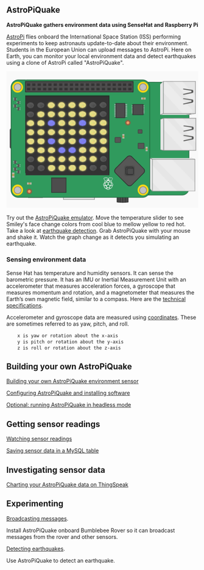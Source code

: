 ## AstroPiQuake

<b>AstroPiQuake gathers environment data using SenseHat and Raspberry Pi</b> 

[AstroPi](https://astro-pi.org/) flies onboard the International Space Station (ISS) performing experiments to keep astronauts update-to-date about their environment.  Students in the European Union can upload messages to AstroPi.  Here on Earth, you can monitor your local environment data and detect earthquakes using a clone of AstroPi called "AstroPiQuake". 

![AstroPiQuake](images/AstroPiQuake_drawing.png)

Try out the [AstroPiQuake emulator](https://trinket.io/python/9c2e984979).  Move the temperature slider to see Smiley's face change colors from cool blue to mellow yellow to red hot.  Take a look at [earthquake detection](https://trinket.io/python/86417fad20).  Grab AstroPiQuake with your mouse and shake it.  Watch the graph change as it detects you simulating an earthquake.

### Sensing environment data

Sense Hat has temperature and humidity sensors.  It can sense the barometric pressure.  It has an IMU or Inertial Measurement Unit with an accelerometer that measures acceleration forces, a gyroscope that measures momentum and rotation, and a magnetometer that measures the Earth’s own magnetic field, similar to a compass.  Here are the [technical specifications](SenseHatSpecs.md).

Accelerometer and gyroscope data are measured using [coordinates](https://en.wikipedia.org/wiki/Euler_angles).  These are sometimes referred to as yaw, pitch, and roll.

        x is yaw or rotation about the x-axis
        y is pitch or rotation about the y-axis
        z is roll or rotation about the z-axis
        

## Building your own AstroPiQuake

[Building your own AstroPiQuake environment sensor](BuildIT.md)

[Configuring AstroPiQuake and installing software](InstallIT.md)

[Optional:  running AstroPiQuake in headless mode](Headless.md)

## Getting sensor readings

<a href="viewAstroPiQuake.md">Watching sensor readings</a>

<a href="https://github.com/NelsonPython/DriveI5/blob/master/PublicRadio/AstroPiQuakeTable.md">Saving sensor data in a MySQL table</a>

## Investigating sensor data

[Charting your AstroPiQuake data on ThingSpeak](https://thingspeak.com/channels/865101)

## Experimenting

[Broadcasting messages](https://github.com/NelsonPython/Driving_Experiment).  

Install AstroPiQuake onboard Bumblebee Rover so it can broadcast messages from the rover and other sensors.

[Detecting earthquakes](https://www.kaggle.com/nelsondata/confirming-earthquake-detection).  

Use AstroPiQuake to detect an earthquake.

